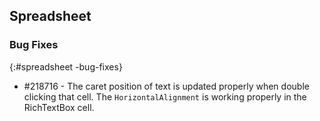 ## Spreadsheet

### Bug Fixes
{:#spreadsheet -bug-fixes}

*	\#218716 - The caret position of text is updated properly when double clicking that cell. The `HorizontalAlignment` is working properly in the RichTextBox cell.
